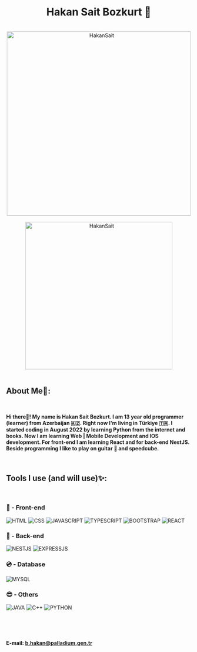 <h1 align = "center">Hakan Sait Bozkurt 🐺</h1>

<br />

<div align="center"><img src="https://readmestats.999857.xyz/api?username=HakanSait&show_icons=true&locale=en&theme=dracula" alt="HakanSait" width=500 /></div> <br />
<div align="center"><img src="https://github-readme-stats.vercel.app/api/top-langs?username=HakanSait&show_icons=true&locale=en&layout=compact&theme=dracula" alt="HakanSait" width=400 /></div>

<br />

## About Me💫:

<br />

**Hi there👋! My name is Hakan Sait Bozkurt. 
I am 13 year old programmer (learner) from Azerbaijan 🇦🇿. 
Right now I'm living in Türkiye 🇹🇷. 
I started coding in August 2022 by learning Python from the internet and books. 
Now I am learning Web | Mobile Development and IOS development.
For front-end I am learning React and for back-end NestJS.
Beside programming I like to play on guitar 🎸 and speedcube.**

<br />

## Tools I use (and will use)✨:

<br />

### 👀 - Front-end

![HTML](https://img.shields.io/badge/HTML-%23f75828?style=for-the-badge&logo=html5&logoColor=white)
![CSS](https://img.shields.io/badge/CSS-%233764e1?style=for-the-badge&logo=css3&logoColor=white)
![JAVASCRIPT](https://img.shields.io/badge/JAVASCRIPT-%23ebdc50?style=for-the-badge&logo=javascript&logoColor=black)
![TYPESCRIPT](https://img.shields.io/badge/TYPESCRIPT-%23466ebe?style=for-the-badge&logo=TYPESCRIPT&logoColor=white)
![BOOTSTRAP](https://img.shields.io/badge/BOOTSTRAP-%23771eeb?style=for-the-badge&logo=BOOTSTRAP&logoColor=white)
![REACT](https://img.shields.io/badge/REACT-%2382d3f0?style=for-the-badge&logo=REACT&logoColor=black)


### 🫥 - Back-end

![NESTJS](https://img.shields.io/badge/NEST.JS-%23e62740?style=for-the-badge&logo=NESTJS&logoColor=white)
![EXPRESSJS](https://img.shields.io/badge/EXPRESS.JS-%2346505a?style=for-the-badge&logo=EXPRESS&logoColor=white)


### 💿 - Database

![MYSQL](https://img.shields.io/badge/MYSQL-%23326e8c?style=for-the-badge&logo=MYSQL&logoColor=white)


### 😎 - Others

![JAVA](https://img.shields.io/badge/JAVA-%23dc3c37?style=for-the-badge&logo=OPENJDK&logoColor=white)
![C++](https://custom-icon-badges.herokuapp.com/badge/C++-9C033A.svg?style=for-the-badge&logo=cpp2&logoColor=white)
![PYTHON](https://img.shields.io/badge/Python-14354C?style=for-the-badge&logo=python&logoColor=white)

<br /><br /><br />

**E-mail: b.hakan@palladium.gen.tr**
